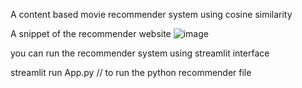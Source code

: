 A content based movie recommender system using cosine similarity

A snippet of the recommender website
![image](https://user-images.githubusercontent.com/77656115/189417898-a52af875-1a8e-4ee2-ae76-0123ed3c87f7.png)

you can run the recommender system using streamlit interface

streamlit run App.py   // to run the python recommender file

